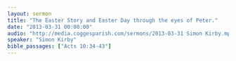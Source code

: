 ```yaml
---
layout: sermon
title: "The Easter Story and Easter Day through the eyes of Peter."
date: "2013-03-31 00:00:00"
audio: "http://media.coggesparish.com/sermons/2013-03-31 Simon Kirby.mp3"
speaker: "Simon Kirby"
bible_passages: ["Acts 10:34-43"]
---
```

